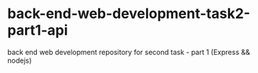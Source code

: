 # back-end-web-development-task2-part1-api
back end web development repository for second task - part 1 (Express &amp;&amp; nodejs)
